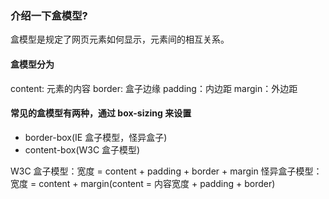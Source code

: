 ### 介绍一下盒模型?
盒模型是规定了网页元素如何显示，元素间的相互关系。

#### 盒模型分为
content: 元素的内容
border: 盒子边缘
padding：内边距
margin：外边距

#### 常见的盒模型有两种，通过 box-sizing 来设置
- border-box(IE 盒子模型，怪异盒子)
- content-box(W3C 盒子模型)

W3C 盒子模型：宽度 = content + padding + border + margin
怪异盒子模型：宽度 = content + margin(content = 内容宽度 + padding + border)
